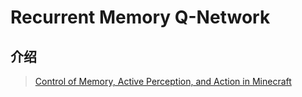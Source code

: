 # Recurrent  Memory  Q-Network

## 介绍

> [Control of Memory, Active Perception, and Action in Minecraft](https://arxiv.org/pdf/1605.09128.pdf)





